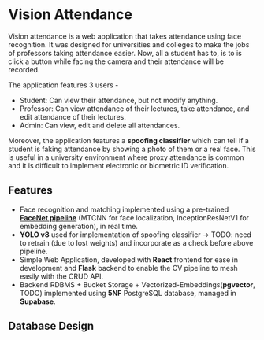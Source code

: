 # Vision Attendance
Vision attendance is a web application that takes attendance using face recognition. It was designed for universities and colleges to make the jobs of professors taking attendance easier. Now, all a student has to, is to is click a button while facing the camera and their attendance will be recorded.

The application features 3 users - 
- Student: Can view their attendance, but not modify anything.
- Professor: Can view attendance of their lectures, take attendance, and edit attendance of their lectures.
- Admin: Can view, edit and delete all attendances.

Moreover, the application features a **spoofing classifier** which can tell if a student is faking attendance by showing a photo of them or a real face. This is useful in a university environment where proxy attendance is common and it is difficult to implement electronic or biometric ID verification.

## Features
- Face recognition and matching implemented using a pre-trained **[FaceNet pipeline](https://github.com/timesler/facenet-pytorch)** (MTCNN for face localization, InceptionResNetV1 for embedding generation), in real time.
- **YOLO v8** used for implementation of spoofing classifier -> TODO: need to retrain (due to lost weights) and incorporate as a check before above pipeline.
- Simple Web Application, developed with **React** frontend for ease in development and **Flask** backend to enable the CV pipeline to mesh easily with the CRUD API.  
- Backend RDBMS + Bucket Storage + Vectorized-Embeddings(**pgvector**, TODO) implemented using **5NF** PostgreSQL database, managed in **Supabase**.

## Database Design
